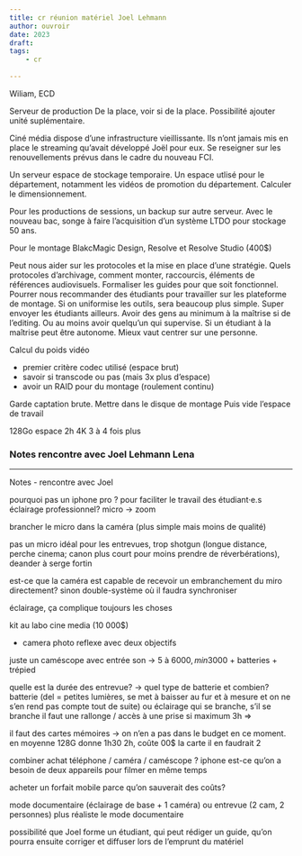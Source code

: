 ```yaml
---
title: cr réunion matériel Joel Lehmann
author: ouvroir
date: 2023
draft: 
tags:
    - cr
    
---
```

Wiliam, ECD

Serveur de production
De la place, voir si de la place. Possibilité ajouter unité suplémentaire.

Ciné média dispose d’une infrastructure vieillissante. Ils n’ont jamais mis en place le streaming qu’avait développé Joël pour eux. Se reseigner sur les renouvellements prévus dans le cadre du nouveau FCI.

Un serveur espace de stockage temporaire.
Un espace utlisé pour le département, notamment les vidéos de promotion du département. Calculer le dimensionnement.

Pour les productions de sessions, un backup sur autre serveur. Avec le nouveau bac, songe à faire l’acquisition d’un système LTDO pour stockage 50 ans.

Pour le montage
BlakcMagic Design, Resolve et Resolve Studio (400$)

Peut nous aider sur les protocoles et la mise en place d’une stratégie.
Quels protocoles d’archivage, comment monter, raccourcis, éléments de références audiovisuels.
Formaliser les guides pour que soit fonctionnel.
Pourrer nous recommander des étudiants pour travailler sur les plateforme de montage. Si on uniformise les outils, sera beaucoup plus simple. Super envoyer les étudiants ailleurs.
Avoir des gens au minimum à la maîtrise si de l’editing. Ou au moins avoir quelqu’un qui supervise. 
Si un étudiant à la maîtrise peut être autonome. Mieux vaut centrer sur une personne.


Calcul du poids vidéo
- premier critère codec utilisé (espace brut)
- savoir si transcode ou pas (mais 3x plus d’espace)
- avoir un RAID pour du montage (roulement continu)

Garde captation brute.
Mettre dans le disque de montage
Puis vide l’espace de travail

128Go espace 2h 4K
3 à 4 fois plus


### Notes rencontre avec Joel Lehmann Lena

---

Notes - rencontre avec Joel

pourquoi pas un iphone pro ? pour faciliter le travail des étudiant·e.s
éclairage professionnel? 
micro → zoom

brancher le micro dans la caméra (plus simple mais moins de qualité)

pas un micro idéal pour les entrevues, trop shotgun (longue distance, perche cinema; canon plus court pour moins prendre de réverbérations), deander à serge fortin

est-ce que la caméra est capable de recevoir un embranchement du miro directement? sinon double-système où il faudra synchroniser

éclairage, ça complique toujours les choses


kit au labo cine media (10 000$)

- camera photo reflexe avec deux objectifs


juste un caméscope avec entrée son → 5 à 6000$, min 3000$ + batteries + trépied

quelle est la durée des entrevue? → quel type de batterie et combien? 
batterie (del = petites lumières, se met à baisser au fur et à mesure et on ne s’en rend pas compte tout de suite) ou éclairage qui se branche, s’il se branche il faut une rallonge / accès à une prise
si maximum 3h => 


il faut des cartes mémoires → on n’en a pas dans le budget en ce moment. en moyenne 128G donne 1h30 2h, coûte 00$ la carte il en faudrait 2

combiner achat téléphone / caméra / caméscope ? iphone 
est-ce qu’on a besoin de deux appareils pour filmer en même temps

acheter un forfait mobile parce qu’on sauverait des coûts? 

mode documentaire (éclairage de base + 1 caméra) ou entrevue (2 cam, 2 personnes)
plus réaliste le mode documentaire

possibilité que Joel forme un étudiant, qui peut rédiger un guide, qu’on pourra ensuite corriger et diffuser lors de l’emprunt du matériel